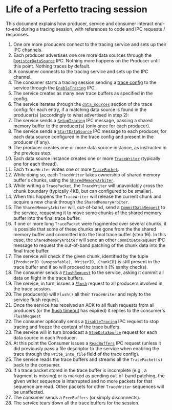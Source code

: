 # Life of a Perfetto tracing session

This document explains how producer, service and consumer interact end-to-end
during a tracing session, with references to code and IPC requests / responses.

1.  One ore more producers connect to the tracing service and sets up their IPC
    channels.
2.  Each producer advertises one ore more data sources through the
    [`RegisterDataSource`](/protos/perfetto/ipc/producer_port.proto#34) IPC.
    Nothing more happens on the Producer until this point. Nothing traces by
    default.
3.  A consumer connects to the tracing service and sets up the IPC channel.
4.  The consumer starts a tracing session sending a
    [trace config](trace-config.md) to the service through the
    [`EnableTracing`](/protos/perfetto/ipc/consumer_port.proto#65) IPC.
6.  The service creates as many new trace buffers as specified in the config.
7.  The service iterates through the
    [`data_sources`](/protos/perfetto/config/trace_config.proto#50) section of
    the trace config: for each entry, if a matching data source is found in the
    producer(s) (accordingly to what advertised in step 2):
8.  The service sends a
    [`SetupTracing`](/protos/perfetto/ipc/producer_port.proto#112) IPC message,
    passing a shared memory buffer  to the producer(s) (only once for each
    producer).
9.  The service sends a
    [`StartDataSource`](/protos/perfetto/ipc/producer_port.proto#105) IPC message
    to each producer, for each data source configured in the trace config and
    present in the producer (if any).
10. The producer creates one or more data source instance, as instructed in
    the previous step.
11. Each data source instance creates one or more
    [`TraceWriter`](/include/perfetto/tracing/core/trace_writer.h) (typically
    one for each thread).
12. Each `TraceWriter` writes one or more
    [`TracePacket`](/protos/perfetto/trace/trace_packet.proto).
13. While doing so, each `TraceWriter` takes ownership of shared memory buffer's
    chunks, using the [`SharedMemoryArbiter`](/include/perfetto/tracing/core/shared_memory_arbiter.h).
14. While writing a `TracePacket`, the `TraceWriter` will unavoidably cross the
    chunk boundary (typically 4KB, but can configured to be smaller).
15. When this happens the `TraceWriter` will release the current chunk and
    acquire a new chunk through the `SharedMemoryArbiter`.
16. The `SharedMemoryArbiter` will, out-of-band, send a
    [`CommitDataRequest`](/protos/perfetto/ipc/producer_port.proto#41) to the
    service, requesting it to move some chunks of the shared memory buffer into
    the final trace buffer.
17. If one or more long `TracePacket` were fragmented over several chunks, it is
    possible that some of these chunks are gone from the the shared memory
    buffer and committed into the final trace buffer (step 16). In this case,
    the `SharedMemoryArbiter` will send an other `CommitDataRequest` IPC message
    to request the out-of-band patching of the chunk data into the final trace
    buffer.
18. The service will check if the given chunk, identified by the tuple
    `{ProducerID (unspoofable), WriterID, ChunkID}` is still present in the
    trace buffer and if so will proceed to patch it (% sanity checks).
19. The consumer sends a [`FlushRequest`](/perfetto/ipc/consumer_port.proto#52)
    to the service, asking it commit all data on flight in the trace buffers.
20. The service, in turn, issues a
    [`Flush`](/protos/perfetto/ipc/producer_port.proto#132) request to all
    producers involved in the trace session.
21. The producer(s) will `Flush()` all their `TraceWriter` and reply to the
    service flush request.
22. Once the service has received an ACK to all flush requests from all
    producers (or the
    [flush timeout](/protos/perfetto/ipc/consumer_port.proto#117) has expired)
    it replies to the consumer's `FlushRequest`
23. The consumer optionally sends a
    [`DisableTracing`](/protos/perfetto/ipc/consumer_port.proto#38) IPC request
    to stop tracing and freeze the content of the trace buffers.
24. The service will in turn broadcast a
    [`StopDataSource`](/protos/perfetto/ipc/producer_port.proto#110) request for
    each data source in each Producer.
23. At this point the Consumer issues a
    [`ReadBuffers`](/protos/perfetto/ipc/consumer_port.proto#41) IPC request
    (unless it did previously pass a file descriptor to the service when
    enabling the trace through the `write_into_file` field of the trace config).
24. The service reads the trace buffers and streams all the `TracePacket(s)`
    back to the consumer.
25. If a trace packet stored in the trace buffer is incomplete (e.g., a fragment
    is missing) or is marked as pending out-of-band patching, the given writer
    sequence is interrupted and no more packets for that sequence are read.
    Other packets for other `TraceWriter` sequences will be unaffected.
26. The consumer sends a `FreeBuffers` (or simply disconnects).
27. The service tears down all the trace buffers for the session.
